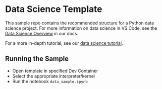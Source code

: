 # Data Science Template

This sample repo contains the recommended structure for a Python data science project. For more information on data science in VS Code, see the [Data Science Overview](https://code.visualstudio.com/docs/datascience/overview) in our docs. 

For a more in-depth tutorial, see our [data science tutorial](https://code.visualstudio.com/docs/datascience/data-science-tutorial).

## Running the Sample

- Open template in specified Dev Container
- Select the appropriate interpreter/kernel
- Run the notebook `data_sample.ipynb`
